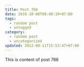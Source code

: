 ```yaml
---
title: Post 766
date: 2016-10-06T08:48:19+07:00
tags:
  - random post
  - untagged
category:
  - random post
  - uncategorized
updated: 2012-08-11T15:53:47+07:00
---
```

This is content of post 766